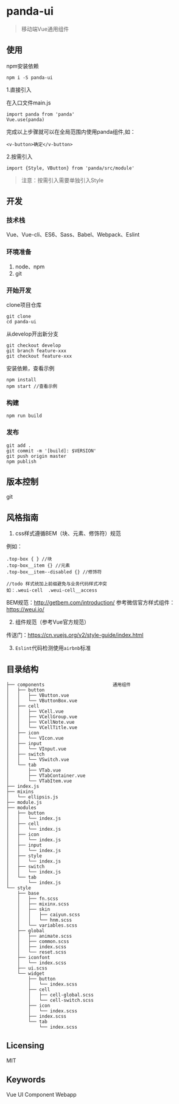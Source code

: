 # panda-ui
> 移动端Vue通用组件


## 使用


npm安装依赖

```shell
npm i -S panda-ui
```
1.直接引入

在入口文件main.js

```
import panda from 'panda'
Vue.use(panda)
```

完成以上步骤就可以在全局范围内使用panda组件,如：

```
<v-button>确定</v-button>
```
2.按需引入

```
import {Style, VButton} from 'panda/src/module'
```
> 注意：按需引入需要单独引入Style


## 开发

### 技术栈
Vue、Vue-cli、ES6、Sass、Babel、Webpack、Eslint

### 环境准备
1. node、npm
2. git


### 开始开发

clone项目仓库

```shell
git clone
cd panda-ui
```
从develop开出新分支

```shell
git checkout develop
git branch feature-xxx
git checkout feature-xxx
```
安装依赖，查看示例

```shell
npm install
npm start //查看示例
```

### 构建

```shell
npm run build
```


### 发布

```shell
git add .
git commit -m '[build]: $VERSION'
git push origin master
npm publish
```


## 版本控制

git


## 风格指南

1. css样式遵循BEM（块、元素、修饰符）规范

例如：

```
.top-box { } //块
.top-box__item {} //元素
.top-box__item--disabled {} //修饰符

//todo 样式统加上前缀避免与业务代码样式冲突
如：.weui-cell  .weui-cell__access

```

BEM规范：http://getbem.com/introduction/
参考微信官方样式组件：https://weui.io/

2. 组件规范（参考Vue官方规范）

传送门：https://cn.vuejs.org/v2/style-guide/index.html

3. `Eslint`代码检测使用`airbnb`标准

## 目录结构

```
├── components                         通用组件
│   ├── button
│   │   ├── VButton.vue
│   │   └── VButtonBox.vue
│   ├── cell
│   │   ├── VCell.vue
│   │   ├── VCellGroup.vue
│   │   ├── VCellNote.vue
│   │   └── VCellTitle.vue
│   ├── icon
│   │   └── VIcon.vue
│   ├── input
│   │   └── VInput.vue
│   ├── switch
│   │   └── VSwitch.vue
│   └── tab
│       ├── VTab.vue
│       ├── VTabContainer.vue
│       └── VTabItem.vue
├── index.js
├── mixins
│   └── ellipsis.js
├── module.js
├── modules
│   ├── button
│   │   └── index.js
│   ├── cell
│   │   └── index.js
│   ├── icon
│   │   └── index.js
│   ├── input
│   │   └── index.js
│   ├── style
│   │   └── index.js
│   ├── switch
│   │   └── index.js
│   └── tab
│       └── index.js
└── style
    ├── base
    │   ├── fn.scss
    │   ├── mixinx.scss
    │   ├── skin
    │   │   ├── caiyun.scss
    │   │   └── hnm.scss
    │   └── variables.scss
    ├── global
    │   ├── animate.scss
    │   ├── common.scss
    │   ├── index.scss
    │   └── reset.scss
    ├── iconfont
    │   └── index.scss
    ├── ui.scss
    └── widget
        ├── button
        │   └── index.scss
        ├── cell
        │   ├── cell-global.scss
        │   └── cell-switch.scss
        ├── icon
        │   └── index.scss
        ├── index.scss
        └── tab
            └── index.scss
```


## Licensing

MIT

## Keywords

Vue UI Component Webapp





